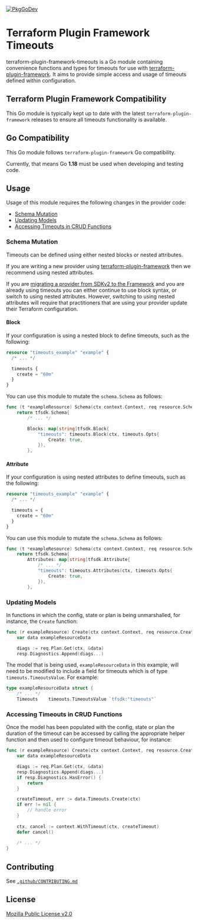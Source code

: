 [![PkgGoDev](https://pkg.go.dev/badge/github.com/hashicorp/terraform-plugin-framework-timeouts)](https://pkg.go.dev/github.com/hashicorp/terraform-plugin-framework-timeouts)

# Terraform Plugin Framework Timeouts

terraform-plugin-framework-timeouts is a Go module containing convenience functions and types for timeouts for use with [terraform-plugin-framework](https://github.com/hashicorp/terraform-plugin-framework). It aims to provide simple access and usage of timeouts defined within configuration.

## Terraform Plugin Framework Compatibility

This Go module is typically kept up to date with the latest `terraform-plugin-framework` releases to ensure all timeouts functionality is available.

## Go Compatibility

This Go module follows `terraform-plugin-framework` Go compatibility.

Currently, that means Go **1.18** must be used when developing and testing code.

## Usage

Usage of this module requires the following changes in the provider code:

- [Schema Mutation](#schema-mutation)
- [Updating Models](#updating-models)
- [Accessing Timeouts in CRUD Functions](#accessing-timeouts-in-crud-functions)

### Schema Mutation

Timeouts can be defined using either nested blocks or nested attributes.

If you are writing a new provider using [terraform-plugin-framework](https://github.com/hashicorp/terraform-plugin-framework)
then we recommend using nested attributes.

If you are [migrating a provider from SDKv2 to the Framework](https://www.terraform.io/plugin/framework/migrating) and 
you are already using timeouts you can either continue to use block syntax, or switch to using nested attributes. 
However, switching to using nested attributes will require that practitioners that are using your provider update their
Terraform configuration.

#### Block

If your configuration is using a nested block to define timeouts, such as the following:

```terraform
resource "timeouts_example" "example" {
  /* ... */

  timeouts {
    create = "60m"
  }
}
```

You can use this module to mutate the `schema.Schema` as follows:

```go
func (t *exampleResource) Schema(ctx context.Context, req resource.SchemaRequest, resp *resource.SchemaResponse) {
    return tfsdk.Schema{
        /* ... */

        Blocks: map[string]tfsdk.Block{
            "timeouts": timeouts.Block(ctx, timeouts.Opts{
                Create: true,
            }),
        },
```

#### Attribute 

If your configuration is using nested attributes to define timeouts, such as the following:

```terraform
resource "timeouts_example" "example" {
  /* ... */

  timeouts = {
    create = "60m"
  }
}
```

You can use this module to mutate the `schema.Schema` as follows:

```go
func (t *exampleResource) Schema(ctx context.Context, req resource.SchemaRequest, resp *resource.SchemaResponse) {
    return tfsdk.Schema{
        Attributes: map[string]tfsdk.Attribute{
            /* ... */
            "timeouts": timeouts.Attributes(ctx, timeouts.Opts{
                Create: true,
            }),
        },
```

### Updating Models

In functions in which the config, state or plan is being unmarshalled, for instance, the `Create` function:

```go
func (r exampleResource) Create(ctx context.Context, req resource.CreateRequest, resp *resource.CreateResponse) {
	var data exampleResourceData

	diags := req.Plan.Get(ctx, &data)
	resp.Diagnostics.Append(diags...)
```

The model that is being used, `exampleResourceData` in this example, will need to be modified to include a field for
timeouts which is of type `timeouts.TimeoutsValue`. For example:

```go
type exampleResourceData struct {
    /* ... */
    Timeouts    timeouts.TimeoutsValue `tfsdk:"timeouts"`
```

### Accessing Timeouts in CRUD Functions

Once the model has been populated with the config, state or plan the duration of the timeout can be accessed by calling
the appropriate helper function and then used to configure timeout behaviour, for instance:

```go
func (r exampleResource) Create(ctx context.Context, req resource.CreateRequest, resp *resource.CreateResponse) {
    var data exampleResourceData

    diags := req.Plan.Get(ctx, &data)
    resp.Diagnostics.Append(diags...)
    if resp.Diagnostics.HasError() {
        return
    }

    createTimeout, err := data.Timeouts.Create(ctx)
    if err != nil {
        // handle error
    }
	
    ctx, cancel := context.WithTimeout(ctx, createTimeout)
    defer cancel()
	
    /* ... */
}
```

## Contributing

See [`.github/CONTRIBUTING.md`](https://github.com/hashicorp/terraform-plugin-framework-timeouts/blob/main/.github/CONTRIBUTING.md)

## License

[Mozilla Public License v2.0](https://github.com/hashicorp/terraform-plugin-framework-timeouts/blob/main/LICENSE)
